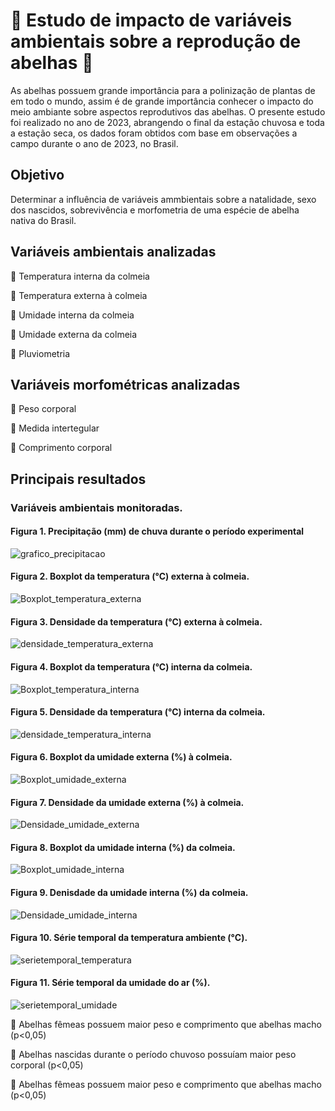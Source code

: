 # 🐝 Estudo de impacto de variáveis ambientais sobre a reprodução de abelhas 🐝

As abelhas possuem grande importância para a polinização de plantas de em todo o mundo, assim é de grande importância conhecer o impacto do meio ambiante sobre aspectos reprodutivos das abelhas. O presente estudo foi realizado no ano de 2023, abrangendo o final da estação chuvosa e toda a estação seca, os dados foram obtidos com base em observações a campo durante o ano de 2023, no Brasil.

## Objetivo
Determinar a influência de variáveis ammbientais sobre a natalidade, sexo dos nascidos, sobrevivência e morfometria de uma espécie de abelha nativa do Brasil.

## Variáveis ambientais analizadas
🐝 Temperatura interna da colmeia

🐝 Temperatura externa à colmeia

🐝 Umidade interna da colmeia

🐝 Umidade externa da colmeia

🐝 Pluviometria

## Variáveis morfométricas analizadas
🐝 Peso corporal

🐝 Medida intertegular

🐝 Comprimento corporal

## Principais resultados

### Variáveis ambientais monitoradas. 

#### Figura 1. Precipitação (mm) de chuva durante o período experimental
![grafico_precipitacao](https://github.com/user-attachments/assets/7e409101-e22e-4549-9ff0-99be5bd78d60)


#### Figura 2. Boxplot da temperatura (°C) externa à colmeia.
![Boxplot_temperatura_externa](https://github.com/user-attachments/assets/af4f12e7-00a7-4788-a007-4f8e69d6c10b)


#### Figura 3. Densidade da temperatura (°C) externa à colmeia.
![densidade_temperatura_externa](https://github.com/user-attachments/assets/a1307a75-3268-457f-b1bb-3bf48ee5ac31)


#### Figura 4. Boxplot da temperatura (°C) interna da colmeia.
![Boxplot_temperatura_interna](https://github.com/user-attachments/assets/606ea7e6-f135-4b80-8307-29b8620e8dd9)


#### Figura 5. Densidade da temperatura (°C) interna da colmeia.
![densidade_temperatura_interna](https://github.com/user-attachments/assets/28750b3a-c9ec-481b-a00b-6f5c28bbd1ef)


#### Figura 6. Boxplot da umidade externa (%) à colmeia.
![Boxplot_umidade_externa](https://github.com/user-attachments/assets/0147f772-d60e-48b1-9d1e-f999f2227d77)


#### Figura 7. Densidade da umidade externa (%) à colmeia.
![Densidade_umidade_externa](https://github.com/user-attachments/assets/959fc2ea-d873-4f2d-bdbb-322b00de6b7d)


#### Figura 8. Boxplot da umidade interna (%) da colmeia.
![Boxplot_umidade_interna](https://github.com/user-attachments/assets/a7b10e73-4898-44a4-a5d7-c70b72ff43e6)


#### Figura 9. Denisdade da umidade interna (%) da colmeia.
![Densidade_umidade_interna](https://github.com/user-attachments/assets/dbee6039-303b-46f0-85cf-02b92bc03377)


#### Figura 10. Série temporal da temperatura ambiente (°C).
![serietemporal_temperatura](https://github.com/user-attachments/assets/aee3660c-0f7d-40c5-a0c9-d9da0df073c0)


#### Figura 11. Série temporal da umidade do ar (%).
![serietemporal_umidade](https://github.com/user-attachments/assets/7f06ff5d-3840-4ce2-8d92-b253cbd2de64)



🐝 Abelhas fêmeas possuem maior peso e comprimento que abelhas macho (p<0,05)

🐝 Abelhas nascidas durante o período chuvoso possuíam maior peso corporal (p<0,05)

🐝 Abelhas fêmeas possuem maior peso e comprimento que abelhas macho (p<0,05)
